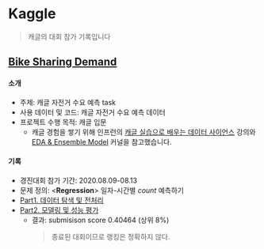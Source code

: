 # Kaggle
> 캐글의 대회 참가 기록입니다


## [Bike Sharing Demand](https://www.kaggle.com/c/bike-sharing-demand/overview)
#### 소개
- 주제: 캐글 자전거 수요 예측 task
- 사용 데이터 및 코드: 캐글 자전거 수요 예측 데이터
- 프로젝트 수행 목적: 캐글 입문
  - 캐글 경험을 쌓기 위해 인프런의 [캐글 실습으로 배우는 데이터 사이언스](https://www.inflearn.com/course/%EB%8D%B0%EC%9D%B4%ED%84%B0-%EC%82%AC%EC%9D%B4%EC%96%B8%EC%8A%A4-kaggle#) 강의와 [EDA & Ensemble Model](https://www.kaggle.com/viveksrinivasan/eda-ensemble-model-top-10-percentile/comments) 커널을 참고했습니다.
#### 기록
- 경진대회 참가 기간: 2020.08.09-08.13
- 문제 정의: <**Regression**> 일자-시간별 *count* 예측하기 
- [Part1. 데이터 탐색 및 전처리](Bike_demand/1_Data+EDA.ipynb)
- [Part2. 모델링 및 성능 평가](Bike_demand/2_Modeling+Evaluation.ipynb)
  - 결과: submisison score 0.40464 (상위 8%)
    > 종료된 대회이므로 랭킹은 정확하지 않다.
